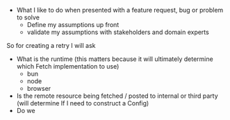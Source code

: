 
- What I like to do when presented with a feature request, bug or problem to solve
	- Define my assumptions up front
	- validate my assumptions with stakeholders and domain experts

So for creating a retry I will ask
- What is the runtime (this matters because it will ultimately determine which Fetch implementation to use)
	- bun
	- node
	- browser
- Is the remote resource being fetched / posted to internal or third party (will determine If I need to construct a Config)
- Do we 